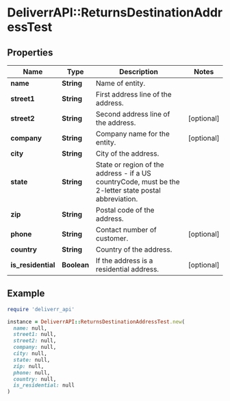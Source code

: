 # DeliverrAPI::ReturnsDestinationAddressTest

## Properties

| Name | Type | Description | Notes |
| ---- | ---- | ----------- | ----- |
| **name** | **String** | Name of entity. |  |
| **street1** | **String** | First address line of the address. |  |
| **street2** | **String** | Second address line of the address. | [optional] |
| **company** | **String** | Company name for the entity. | [optional] |
| **city** | **String** | City of the address. |  |
| **state** | **String** | State or region of the address - if a US countryCode, must be the 2-letter state postal abbreviation. |  |
| **zip** | **String** | Postal code of the address. |  |
| **phone** | **String** | Contact number of customer. | [optional] |
| **country** | **String** | Country of the address. |  |
| **is_residential** | **Boolean** | If the address is a residential address. | [optional] |

## Example

```ruby
require 'deliverr_api'

instance = DeliverrAPI::ReturnsDestinationAddressTest.new(
  name: null,
  street1: null,
  street2: null,
  company: null,
  city: null,
  state: null,
  zip: null,
  phone: null,
  country: null,
  is_residential: null
)
```

